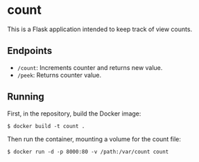 # count

This is a Flask application intended to keep track of view counts.

## Endpoints

- `/count`: Increments counter and returns new value.
- `/peek`: Returns counter value.

## Running

First, in the repository, build the Docker image:

```
$ docker build -t count .
```

Then run the container, mounting a volume for the count file:

```
$ docker run -d -p 8000:80 -v /path:/var/count count
```
